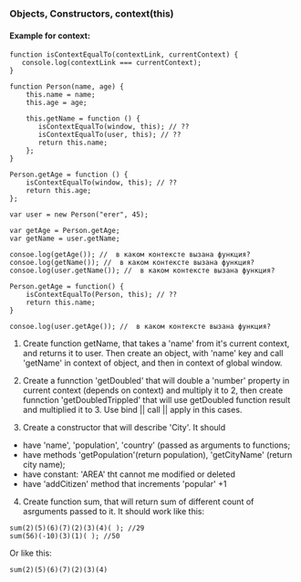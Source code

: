 ### Objects, Constructors, context(this) 


#### Example for context:

```
function isContextEqualTo(contextLink, currentContext) {
   console.log(contextLink === currentContext);
}

function Person(name, age) {
    this.name = name;
    this.age = age;
    
    this.getName = function () {
       isContextEqualTo(window, this); // ??
       isContextEqualTo(user, this); // ??
       return this.name;
    };
}

Person.getAge = function () {
    isContextEqualTo(window, this); // ??
    return this.age;
};

var user = new Person("erer", 45);

var getAge = Person.getAge;
var getName = user.getName;

consoe.log(getAge()); //  в каком контексте вызана функция?
consoe.log(getName()); //  в каком контексте вызана функция?
consoe.log(user.getName()); //  в каком контексте вызана функция?

Person.getAge = function() {
    isContextEqualTo(Person, this); // ??
    return this.name;
}

consoe.log(user.getAge()); //  в каком контексте вызана функция?
```

1. Create function getName, that takes a 'name' from it's current context, and returns it to user. Then create an object, with 'name' key
and call 'getName' in context of object, and then in context of global window.

2. Create a funnction 'getDoubled' that will double a 'number' property in current context (depends on context) and multiply it to 2, then create funnction 'getDoubledTrippled' that will use getDoubled function result and multiplied it to 3. Use bind || call || apply in this cases. 

3. Create a constructor that will describe 'City'. It should
  - have 'name', 'population', 'country' (passed as arguments to functions;
  - have methods 'getPopulation'(return population), 'getCityName' (return city name);
  - have constant: 'AREA' tht cannot me modified or deleted
  - have 'addCitizen' method that increments 'popular' +1

4. Create function sum, that will return sum of different count of asrguments passed to it. It should work like this:

```
sum(2)(5)(6)(7)(2)(3)(4)( ); //29 
sum(56)(-10)(3)(1)( ); //50
```

Or like this:

```
sum(2)(5)(6)(7)(2)(3)(4)
```
